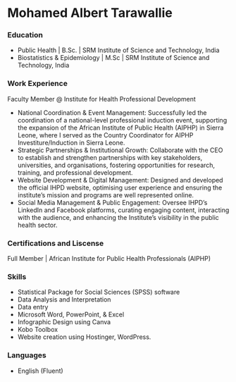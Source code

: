 # Mohamed Albert Tarawallie
### Education
- Public Health | B.Sc. | SRM Institute of Science and Technology, India
- Biostatistics & Epidemiology | M.Sc | SRM Institute of Science and Technology, India
### Work Experience
Faculty Member @ Institute for Health Professional Development
- National Coordination & Event Management: Successfully led the coordination of a 
national-level professional induction event, supporting the expansion of the African Institute of 
Public Health (AIPHP) in Sierra Leone, where I served as the Country Coordinator for AIPHP 
Investiture/Induction in Sierra Leone.
- Strategic Partnerships & Institutional Growth: Collaborate with the CEO to establish and 
strengthen partnerships with key stakeholders, universities, and organisations, fostering 
opportunities for research, training, and professional development.
- Website Development & Digital Management: Designed and developed the official IHPD 
website, optimising user experience and ensuring the institute’s mission and programs are well 
represented online.
- Social Media Management & Public Engagement: Oversee IHPD’s LinkedIn and Facebook 
platforms, curating engaging content, interacting with the audience, and enhancing the 
Institute’s visibility in the public health sector.
### Certifications and Liscense
Full Member | African Institute for Public Health Professionals (AIPHP)
### Skills
- Statistical Package for Social Sciences (SPSS) software 
- Data Analysis and Interpretation 
- Data entry  
- Microsoft Word, PowerPoint, & Excel 
- Infographic Design using Canva 
- Kobo Toolbox
- Website creation using Hostinger, WordPress.
### Languages
- English (Fluent)
